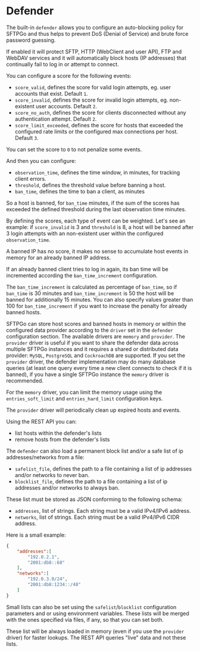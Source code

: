 # Defender

The built-in `defender` allows you to configure an auto-blocking policy for SFTPGo and thus helps to prevent DoS (Denial of Service) and brute force password guessing.

If enabled it will protect SFTP, HTTP (WebClient and user API), FTP and WebDAV services and it will automatically block hosts (IP addresses) that continually fail to log in or attempt to connect.

You can configure a score for the following events:

- `score_valid`, defines the score for valid login attempts, eg. user accounts that exist. Default `1`.
- `score_invalid`, defines the score for invalid login attempts, eg. non-existent user accounts. Default `2`.
- `score_no_auth`, defines the score for clients disconnected without any authentication attempt. Default `2`.
- `score_limit_exceeded`, defines the score for hosts that exceeded the configured rate limits or the configured max connections per host. Default `3`.

You can set the score to `0` to not penalize some events.

And then you can configure:

- `observation_time`, defines the time window, in minutes, for tracking client errors.
- `threshold`, defines the threshold value before banning a host.
- `ban_time`, defines the time to ban a client, as minutes

So a host is banned, for `ban_time` minutes, if the sum of the scores has exceeded the defined threshold during the last observation time minutes.

By defining the scores, each type of event can be weighted. Let's see an example: if `score_invalid` is 3 and `threshold` is 8, a host will be banned after 3 login attempts with an non-existent user within the configured `observation_time`.

A banned IP has no score, it makes no sense to accumulate host events in memory for an already banned IP address.

If an already banned client tries to log in again, its ban time will be incremented according the `ban_time_increment` configuration.

The `ban_time_increment` is calculated as percentage of `ban_time`, so if `ban_time` is 30 minutes and `ban_time_increment` is 50 the host will be banned for additionally 15 minutes. You can also specify values greater than 100 for `ban_time_increment` if you want to increase the penalty for already banned hosts.

SFTPGo can store host scores and banned hosts in memory or within the configured data provider according to the `driver` set in the `defender` configuration section. The available drivers are `memory` and `provider`.
The `provider` driver is useful if you want to share the defender data across multiple SFTPGo instances and it requires a shared or distributed data provider: `MySQL`, `PostgreSQL` and `CockroachDB` are supported.
If you set the `provider` driver, the defender implementation may do many database queries (at least one query every time a new client connects to check if it is banned), if you have a single SFTPGo instance the `memory` driver is recommended.

For the `memory` driver, you can limit the memory usage using the `entries_soft_limit` and `entries_hard_limit` configuration keys.

The `provider` driver will periodically clean up expired hosts and events.

Using the REST API you can:

- list hosts within the defender's lists
- remove hosts from the defender's lists

The `defender` can also load a permanent block list and/or a safe list of ip addresses/networks from a file:

- `safelist_file`, defines the path to a file containing a list of ip addresses and/or networks to never ban.
- `blocklist_file`, defines the path to a file containing a list of ip addresses and/or networks to always ban.

These list must be stored as JSON conforming to the following schema:

- `addresses`, list of strings. Each string must be a valid IPv4/IPv6 address.
- `networks`, list of strings. Each string must be a valid IPv4/IPv6 CIDR address.

Here is a small example:

```json
{
    "addresses":[
        "192.0.2.1",
        "2001:db8::68"
    ],
    "networks":[
        "192.0.3.0/24",
        "2001:db8:1234::/48"
    ]
}
```

Small lists can also be set using the `safelist`/`blocklist` configuration parameters and or using environment variables. These lists will be merged with the ones specified via files, if any, so that you can set both.

These list will be always loaded in memory (even if you use the `provider` driver) for faster lookups. The REST API queries "live" data and not these lists.
